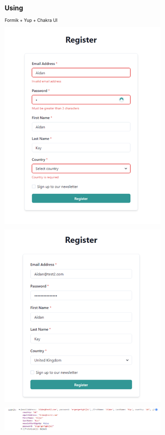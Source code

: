 ## Using

Formik + Yup + Chakra UI

![alt text](https://github.com/Aidan-Kay/learning-react-formik/blob/master/img/invalid.png?raw=true)

![alt text](https://github.com/Aidan-Kay/learning-react-formik/blob/master/img/valid.png?raw=true)

![alt text](https://github.com/Aidan-Kay/learning-react-formik/blob/master/img/submission.png?raw=true)
